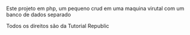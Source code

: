 Este projeto em php, um pequeno crud em uma maquina virutal com um banco de dados separado

Todos os direitos são da Tutorial Republic 



